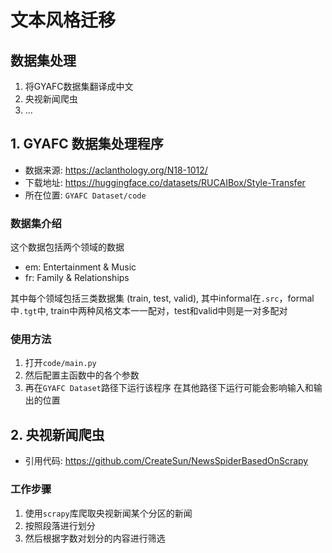 # 文本风格迁移

## 数据集处理
1. 将GYAFC数据集翻译成中文
2. 央视新闻爬虫
3. ...

## 1. GYAFC 数据集处理程序
* 数据来源: https://aclanthology.org/N18-1012/
* 下载地址: https://huggingface.co/datasets/RUCAIBox/Style-Transfer
* 所在位置: `GYAFC Dataset/code`

### 数据集介绍
这个数据包括两个领域的数据
* em: Entertainment & Music 
* fr: Family & Relationships

其中每个领域包括三类数据集 (train, test, valid), 
其中informal在`.src`，formal中`.tgt`中,
train中两种风格文本一一配对，test和valid中则是一对多配对

### 使用方法 
1. 打开`code/main.py`
2. 然后配置主函数中的各个参数
3. 再在`GYAFC Dataset`路径下运行该程序
   在其他路径下运行可能会影响输入和输出的位置

## 2. 央视新闻爬虫
* 引用代码: https://github.com/CreateSun/NewsSpiderBasedOnScrapy

### 工作步骤
1. 使用`scrapy`库爬取央视新闻某个分区的新闻
2. 按照段落进行划分
3. 然后根据字数对划分的内容进行筛选